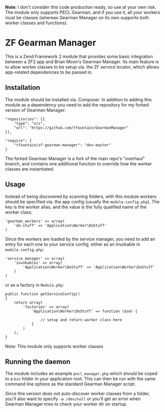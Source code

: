 **Note:** I don't consider this code production ready, so use at your own risk. The module only supports PECL Gearman, and if you use it, all your workers must be classes (whereas Gearman Manager on its own supports both worker classes and functions).

ZF Gearman Manager
==================

This is a Zend Framework 2 module that provides some basic integration between a ZF2 app and Brian Moon's Gearman Manager. Its main feature is to allow worker classes to be setup via. the ZF service locator, which allows app-related dependencies to be passed in.

## Installation

The module should be installed via. Composer. In addition to adding this module as a dependency you need to add the repository for my forked version of Gearman Manager:

    "repositories": [{
        "type": "vcs",
        "url": "https://github.com/tfountain/GearmanManager"
    }],

    "require": {
        "tfountain/zf-gearman-manager": "dev-master"
    }

The forked Gearman Manager is a fork of the main repo's "overhaul" branch, and contains one additional function to override how the worker classes are instantiated.

## Usage

Instead of being discovered by scanning folders, with this module workers should be specified via. the app config (usually the `module.config.php`). The key is the worker alias, and the value is the fully qualified name of the worker class:

    'gearman_workers' => array(
        'do-stuff' => 'Application\Worker\DoStuff'
    )

Since the workers are loaded by the service manager, you need to add an entry for each one to your service config, either as an invokable in `module.config.php`:

    'service_manager' => array(
        'invokables' => array(
            'Application\Worker\DoStuff' => 'Application\Worker\DoStuff'
        )
    )

or as a factory in `Module.php`:

    public function getServiceConfig()
    {
        return array(
            'factories' => array(
                'Application\Worker\DoStuff' => function ($sm) {

                    // setup and return worker class here
                }
            )
        );
    }

Note: This module only supports worker classes

## Running the daemon

The module includes an example `pecl_manager.php` which should be coped to a `bin` folder in your application root. This can then be run with the same command line options as the standard Gearman Manager script.

Since this version does not auto-discover worker classes from a folder, you'll also want to specify `-w /dev/null` or you'll get an error when Gearman Manager tries to check your worker dir on startup.
